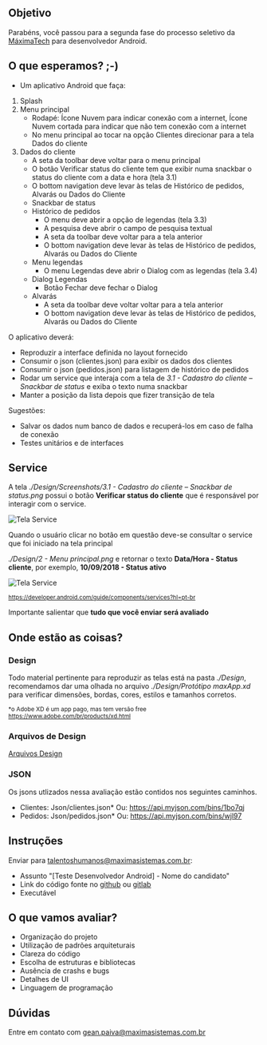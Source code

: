 ## Objetivo

Parabéns, você passou para a segunda fase do processo seletivo da [MáximaTech](https://maximatech.com.br/) para desenvolvedor
Android.

## O que esperamos? ;-)

* Um aplicativo Android que faça:

1. Splash
2. Menu principal
    * Rodapé: Ícone Nuvem para indicar conexão com a internet, Ícone Nuvem cortada para indicar que não tem conexão com a internet
	* No menu principal ao tocar na opção Clientes direcionar para a tela Dados do cliente
3. Dados do cliente
	* A seta da toolbar deve voltar para o menu principal
	* O botão Verificar status do cliente tem que exibir numa snackbar o status do cliente com a data e hora (tela 3.1)
	* O bottom navigation deve levar às telas de Histórico de pedidos, Alvarás ou Dados do Cliente
    * Snackbar de status
    * Histórico de pedidos
	    * O menu deve abrir a opção de legendas (tela 3.3)
	    * A pesquisa deve abrir o campo de pesquisa textual
	    * A seta da toolbar deve voltar para a tela anterior
	    * O bottom navigation deve levar às telas de Histórico de pedidos, Alvarás ou Dados do Cliente
    * Menu legendas
	    * O menu Legendas deve abrir o Dialog com as legendas (tela 3.4)
    * Dialog Legendas
	    * Botão Fechar deve fechar o Dialog
    * Alvarás
	    * A seta da toolbar deve voltar voltar para a tela anterior
	    * O bottom navigation deve levar às telas de Histórico de pedidos, Alvarás ou Dados do Cliente

O aplicativo deverá:
* Reproduzir a interface definida no layout fornecido
* Consumir o json (clientes.json) para exibir os dados dos clientes
* Consumir o json (pedidos.json) para listagem de histórico de pedidos
* Rodar um service que interaja com a tela de *3.1 - Cadastro do cliente – Snackbar de status* e exiba o texto numa snackbar
* Manter a posição da lista depois que fizer transição de tela


Sugestões:
* Salvar os dados num banco de dados e recuperá-los em caso de falha de conexão
* Testes unitários e de interfaces

## Service

A tela *./Design/Screenshots/3.1 - Cadastro do cliente – Snackbar de status.png* possui o botão **Verificar status do cliente** que é responsável por interagir com o service.

![Tela Service](https://github.com/talentosmaxima/Android/blob/master/Design/Screenshots/3.1%20-%20Cadastro%20do%20cliente%20%E2%80%93%20Snackbar%20de%20status.png)

Quando o usuário clicar no botão em questão deve-se consultar o service que foi iniciado na tela principal 

*./Design/2 - Menu principal.png* e retornar o texto **Data/Hora - Status cliente**, por exemplo, **10/09/2018 - Status ativo** 

![Tela Service](https://github.com/talentosmaxima/Android/blob/master/Design/Screenshots/2%20-%20Menu%20principal.png)

<sub>https://developer.android.com/guide/components/services?hl=pt-br<sub>


Importante salientar que **tudo que você enviar será avaliado**

## Onde estão as coisas?

### Design

Todo material pertinente para reproduzir as telas está na pasta *./Design*, recomendamos dar uma olhada no arquivo *./Design/Protótipo maxApp.xd* para verificar dimensões, bordas, cores, estilos e tamanhos corretos.

<sub>*o Adobe XD é um app pago, mas tem versão free https://www.adobe.com/br/products/xd.html <sub>
	
### Arquivos de Design

[Arquivos Design](https://github.com/talentosmaxima/Android/blob/master/Design/Prot%C3%B3tipo-maxApp.pdf)

### JSON

Os jsons utlizados nessa avaliação estão contidos nos seguintes caminhos. 
* Clientes: Json/clientes.json*
	Ou: https://api.myjson.com/bins/1bo7qj
* Pedidos: Json/pedidos.json*
	Ou: https://api.myjson.com/bins/wjl97
    
## Instruções

Enviar para talentoshumanos@maximasistemas.com.br:
* Assunto "[Teste Desenvolvedor Android] - Nome do candidato"
* Link do código fonte no [github](https://github.com/) ou [gitlab](https://about.gitlab.com/)
* Executável

## O que vamos avaliar?

* Organização do projeto
* Utilização de padrões arquiteturais
* Clareza do código
* Escolha de estruturas e bibliotecas
* Ausência de crashs e bugs
* Detalhes de UI
* Linguagem de programação

## Dúvidas

Entre em contato com <gean.paiva@maximasistemas.com.br>
